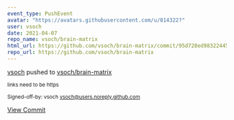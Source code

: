 ```yaml
---
event_type: PushEvent
avatar: "https://avatars.githubusercontent.com/u/814322?"
user: vsoch
date: 2021-04-07
repo_name: vsoch/brain-matrix
html_url: https://github.com/vsoch/brain-matrix/commit/95d728ed9832244570fb834999ab7348eba50a62
repo_url: https://github.com/vsoch/brain-matrix
---
```


<a href='https://github.com/vsoch' target='_blank'>vsoch</a> pushed to <a href='https://github.com/vsoch/brain-matrix' target='_blank'>vsoch/brain-matrix</a>

<small>links need to be https

Signed-off-by: vsoch <vsoch@users.noreply.github.com></small>

<a href='https://github.com/vsoch/brain-matrix/commit/95d728ed9832244570fb834999ab7348eba50a62' target='_blank'>View Commit</a>